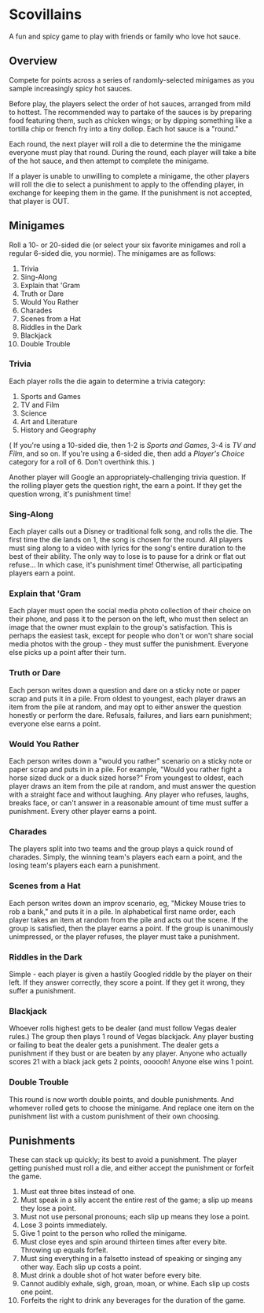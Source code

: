 # Scovillains
A fun and spicy game to play with friends or family who love hot sauce.

## Overview

Compete for points across a series of randomly-selected minigames as you sample increasingly spicy hot sauces.

Before play, the players select the order of hot sauces, arranged from mild to hottest. The recommended way to partake of the sauces is by preparing food featuring them, such as chicken wings; or by dipping something like a tortilla chip or french fry into a tiny dollop. Each hot sauce is a "round."

Each round, the next player will roll a die to determine the the minigame everyone must play that round. During the round, each player will take a bite of the hot sauce, and then attempt to complete the minigame.

If a player is unable to unwilling to complete a minigame, the other players will roll the die to select a punishment to apply to the offending player, in exchange for keeping them in the game. If the punishment is not accepted, that player is OUT.

## Minigames

Roll a 10- or 20-sided die (or select your six favorite minigames and roll a regular 6-sided die, you normie). The minigames are as follows:

1. Trivia
1. Sing-Along
1. Explain that 'Gram
1. Truth or Dare
1. Would You Rather
1. Charades
1. Scenes from a Hat
1. Riddles in the Dark
1. Blackjack
1. Double Trouble

### Trivia

Each player rolls the die again to determine a trivia category:

1. Sports and Games
1. TV and Film
1. Science
1. Art and Literature
1. History and Geography

( If you're using a 10-sided die, then 1-2 is _Sports and Games_, 3-4 is _TV and Film_, and so on. If you're using a 6-sided die, then add a _Player's Choice_ category for a roll of 6. Don't overthink this. )

Another player will Google an appropriately-challenging trivia question. If the rolling player gets the question right, the earn a point. If they get the question wrong, it's punishment time!

### Sing-Along

Each player calls out a Disney or traditional folk song, and rolls the die. The first time the die lands on 1, the song is chosen for the round. All players must sing along to a video with lyrics for the song's entire duration to the best of their ability. 
The only way to lose is to pause for a drink or flat out refuse... In which case, it's punishment time! Otherwise, all participating players earn a point. 

### Explain that 'Gram

Each player must open the social media photo collection of their choice on their phone, and pass it to the person on the left, who must then select an image that the owner must explain to the group's satisfaction. This is perhaps the easiest task, except for people who don't or won't share social media photos with the group - they must suffer the punishment. Everyone else picks up a point after their turn. 

### Truth or Dare

Each person writes down a question and dare on a sticky note or paper scrap and puts it in a pile. 
From oldest to youngest, each player draws an item from the pile at random, and may opt to either answer the question honestly or perform the dare.
Refusals, failures, and liars earn punishment; everyone else earns a point. 

### Would You Rather

Each person writes down a "would you rather" scenario on a sticky note or paper scrap and puts in in a pile.
For example, "Would you rather fight a horse sized duck or a duck sized horse?" 
From youngest to oldest, each player draws an item from the pile at random, and must answer the question with a straight face and without laughing. 
Any player who refuses, laughs, breaks face, or can't answer in a reasonable amount of time must suffer a punishment. Every other player earns a point. 

### Charades

The players split into two teams and the group plays a quick round of charades. 
Simply, the winning team's players each earn a point, and the losing team's players each earn a punishment. 

### Scenes from a Hat

Each person writes down an improv scenario, eg, "Mickey Mouse tries to rob a bank," and puts it in a pile. 
In alphabetical first name order, each player takes an item at random from the pile and acts out the scene. 
If the group is satisfied, then the player earns a point. If the group is unanimously unimpressed, or the player refuses, the player must take a punishment. 

### Riddles in the Dark

Simple - each player is given a hastily Googled riddle by the player on their left. If they answer correctly, they score a point. If they get it wrong, they suffer a punishment. 

### Blackjack

Whoever rolls highest gets to be dealer (and must follow Vegas dealer rules.) 
The group then plays 1 round of Vegas blackjack. 
Any player busting or failing to beat the dealer gets a punishment. 
The dealer gets a punishment if they bust or are beaten by any player. 
Anyone who actually scores 21 with a black jack gets 2 points, oooooh! 
Anyone else wins 1 point. 

### Double Trouble

This round is now worth double points, and double punishments. 
And whomever rolled gets to choose the minigame. 
And replace one item on the punishment list with a custom punishment of their own choosing. 

## Punishments

These can stack up quickly; its best to avoid a punishment. 
The player getting punished must roll a die, and either accept the punishment or forfeit the game. 

1. Must eat three bites instead of one. 
1. Must speak in a silly accent the entire rest of the game; a slip up means they lose a point. 
1. Must not use personal pronouns; each slip up means they lose a point. 
1. Lose 3 points immediately. 
1. Give 1 point to the person who rolled the minigame. 
1. Must close eyes and spin around thirteen times after every bite. Throwing up equals forfeit. 
1. Must sing everything in a falsetto instead of speaking or singing any other way. Each slip up costs a point. 
1. Must drink a double shot of hot water before every bite. 
1. Cannot audibly exhale, sigh, groan, moan, or whine. Each slip up costs one point. 
1. Forfeits the right to drink any beverages for the duration of the game. 
